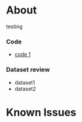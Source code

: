 # About
testing

### Code
* [code 1](movies_stat.ipynb)

### Dataset review
* dataset1
* dataset2

# Known Issues
